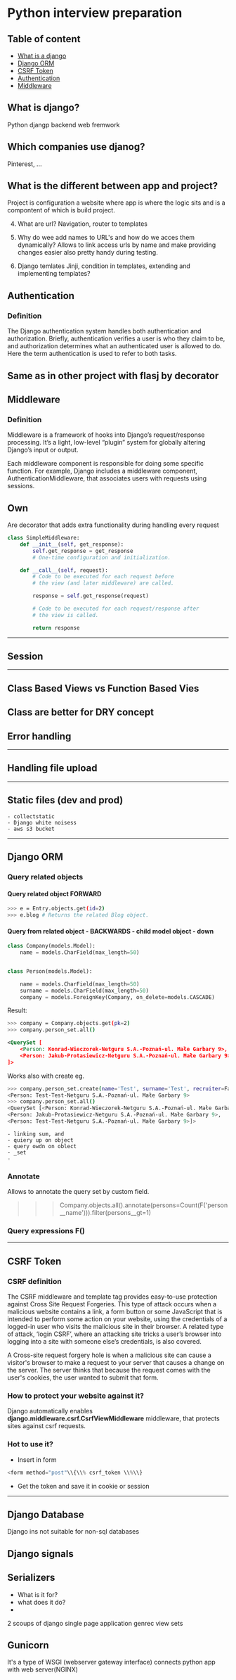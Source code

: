 
# Python interview preparation

## Table of content
- [What is a django](#What-is-django?)
- [Django ORM](#django-orm)
- [CSRF Token](#csrf-token)
- [Authentication](#authentication)
- [Middleware](#middleware)

##  What is django? 
Python djangp backend web fremwork

## Which companies use djanog?
   Pinterest, ...

## What is the different between app and project?
   Project is configuration a website where app is where the logic sits and 
   is a compontent of which is build project.

4. What are url?
   Navigation, router to templates

   
6. Why do wee add names to URL's and how do we acces them dynamically?
   Allows to link access urls by name and make providing changes easier 
   also pretty handy during testing.

7. Django temlates Jinji, condition in templates, extending and implementing 
   templates?



## Authentication
### Definition
The Django authentication system handles both authentication and authorization.
Briefly, authentication verifies a user is who they claim to be,
and authorization determines what an authenticated user is allowed to do.
Here the term authentication is used to refer to both tasks.


Same as in other project with flasj by decorator
---

## Middleware
### Definition
Middleware is a framework of hooks into Django’s request/response processing.
It’s a light, low-level “plugin” system for globally altering Django’s input 
or output.


Each middleware component is responsible for doing some specific function.
For example, Django includes a middleware component, AuthenticationMiddleware,
that associates users with requests using sessions.


## Own
Are decorator that adds extra functionality during handling every request

```py
class SimpleMiddleware:
    def __init__(self, get_response):
        self.get_response = get_response
        # One-time configuration and initialization.

    def __call__(self, request):
        # Code to be executed for each request before
        # the view (and later middleware) are called.

        response = self.get_response(request)

        # Code to be executed for each request/response after
        # the view is called.

        return response
```
---
## Session
---
## Class Based Views vs Function Based Vies 
Class are better for DRY concept
---
## Error handling
---
## Handling file upload
---
## Static files (dev and prod)
    - collectstatic
    - Django white noisess
    - aws s3 bucket
---
## Django ORM
### Query related objects 

#### Query related object FORWARD
```bash
>>> e = Entry.objects.get(id=2)
>>> e.blog # Returns the related Blog object.
```
#### Query from related object - BACKWARDS -  child model object - down
```py
class Company(models.Model):
    name = models.CharField(max_length=50)


class Person(models.Model):

    name = models.CharField(max_length=50)
    surname = models.CharField(max_length=50)
    company = models.ForeignKey(Company, on_delete=models.CASCADE)
```
Result:
```bash
>>> company = Company.objects.get(pk=2)
>>> company.person_set.all()
```
```xml
<QuerySet [
    <Person: Konrad-Wieczorek-Netguru S.A.-Poznań-ul. Małe Garbary 9>,
    <Person: Jakub-Protasiewicz-Netguru S.A.-Poznań-ul. Małe Garbary 9>
]>
```
Works also with create eg.
```bash
>>> company.person_set.create(name='Test', surname='Test', recruiter=False)
<Person: Test-Test-Netguru S.A.-Poznań-ul. Małe Garbary 9>
>>> company.person_set.all()
<QuerySet [<Person: Konrad-Wieczorek-Netguru S.A.-Poznań-ul. Małe Garbary 9>,
<Person: Jakub-Protasiewicz-Netguru S.A.-Poznań-ul. Małe Garbary 9>,
<Person: Test-Test-Netguru S.A.-Poznań-ul. Małe Garbary 9>]>
```
    - linking sum, and 
    - quiery up on object
    - query owdn on oblect 
    - _set
    - 
### Annotate
Allows to annotate the query set by custom field.
>>> Company.objects.all().annotate(persons=Count(F('person__name'))).filter(persons__gt=1)

### Query expressions F()


---
## CSRF Token
### CSRF definition
The CSRF middleware and template tag provides easy-to-use protection against 
Cross Site Request Forgeries. This type of attack occurs when a malicious 
website contains a link, a form button or some JavaScript that is intended to
perform some action on your website, using the credentials of a logged-in user
who visits the malicious site in their browser. A related type of attack,
‘login CSRF’, where an attacking site tricks a user’s browser into logging 
into a site with someone else’s credentials, is also covered.


A Cross-site request forgery hole is when a malicious site can cause a visitor's
browser to make a request to your server that causes a change on the server.
The server thinks that because the request comes with the user's cookies, 
the user wanted to submit that form.

### How to protect your website against it? 
Django automatically enables **django.middleware.csrf.CsrfViewMiddleware**
middleware, that protects sites against csrf requests.

### Hot to use it?
- Insert in form
```py
<form method="post"\\{\\% csrf_token \\%\\}
```
- Get the token and save it in cookie or session
---


## Django Database
Django ins not suitable for non-sql databases

## Django signals


## Serializers
- What is it for?
- what does it do?
- 
2 scoups of django
single page application
genrec view sets 


## Gunicorn
It's a type of WSGI (webserver gateway interface) connects python app with
web server(NGINX)
